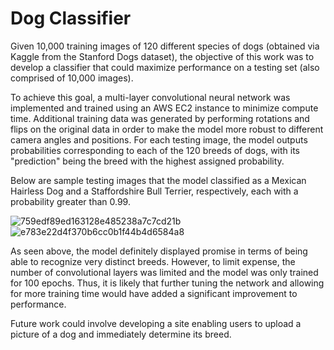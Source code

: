 # Dog Classifier

Given 10,000 training images of 120 different species of dogs (obtained via Kaggle from the Stanford Dogs dataset), the objective of this work was to develop a classifier that could maximize performance on a testing set (also comprised of 10,000 images). 

To achieve this goal, a multi-layer convolutional neural network was implemented and trained using an AWS EC2 instance to minimize compute time. Additional training data was generated by performing rotations and flips on the original data in order to make the model more robust to different camera angles and positions. For each testing image, the model outputs probabilities corresponding to each of the 120 breeds of dogs, with its "prediction" being the breed with the highest assigned probability.

Below are sample testing images that the model classified as a Mexican Hairless Dog and a Staffordshire Bull Terrier, respectively, each with a probability greater than 0.99.

![759edf89ed163128e485238a7c7cd21b](https://user-images.githubusercontent.com/29763261/34633576-d9dc64a0-f231-11e7-9356-ec8da0290879.jpg)
![e783e22d4f370b6cc0b1f44b4d6584a8](https://user-images.githubusercontent.com/29763261/34633578-db17b1e4-f231-11e7-9159-50113baf4f41.jpg)

As seen above, the model definitely displayed promise in terms of being able to recognize very distinct breeds. However, to limit expense, the number of convolutional layers was limited and the model was only trained for 100 epochs. Thus, it is likely that further tuning the network and allowing for more training time would have added a significant improvement to performance.

Future work could involve developing a site enabling users to upload a picture of a dog and immediately determine its breed.
